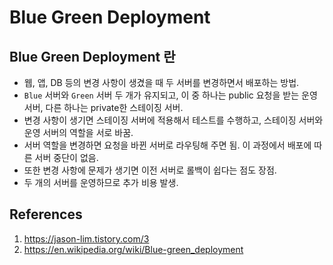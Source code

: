 # Blue Green Deployment

## Blue Green Deployment 란

- 웹, 앱, DB 등의 변경 사항이 생겼을 때 두 서버를 변경하면서 배포하는 방법.
- `Blue` 서버와 `Green` 서버 두 개가 유지되고, 이 중 하나는 public 요청을 받는 운영 서버, 다른 하나는 private한 스테이징 서버.
- 변경 사항이 생기면 스테이징 서버에 적용해서 테스트를 수행하고, 스테이징 서버와 운영 서버의 역할을 서로 바꿈.
- 서버 역할을 변경하면 요청을 바뀐 서버로 라우팅해 주면 됨. 이 과정에서 배포에 따른 서버 중단이 없음.
- 또한 변경 사항에 문제가 생기면 이전 서버로 롤백이 쉽다는 점도 장점.
- 두 개의 서버를 운영하므로 추가 비용 발생.

## References

1. https://jason-lim.tistory.com/3
2. https://en.wikipedia.org/wiki/Blue-green_deployment
